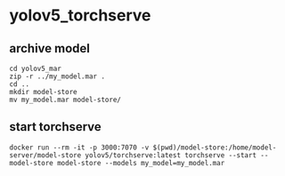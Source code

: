 # yolov5_torchserve

## archive model
```
cd yolov5_mar 
zip -r ../my_model.mar .
cd ..
mkdir model-store
mv my_model.mar model-store/
```

## start torchserve
```
docker run --rm -it -p 3000:7070 -v $(pwd)/model-store:/home/model-server/model-store yolov5/torchserve:latest torchserve --start --model-store model-store --models my_model=my_model.mar
```
